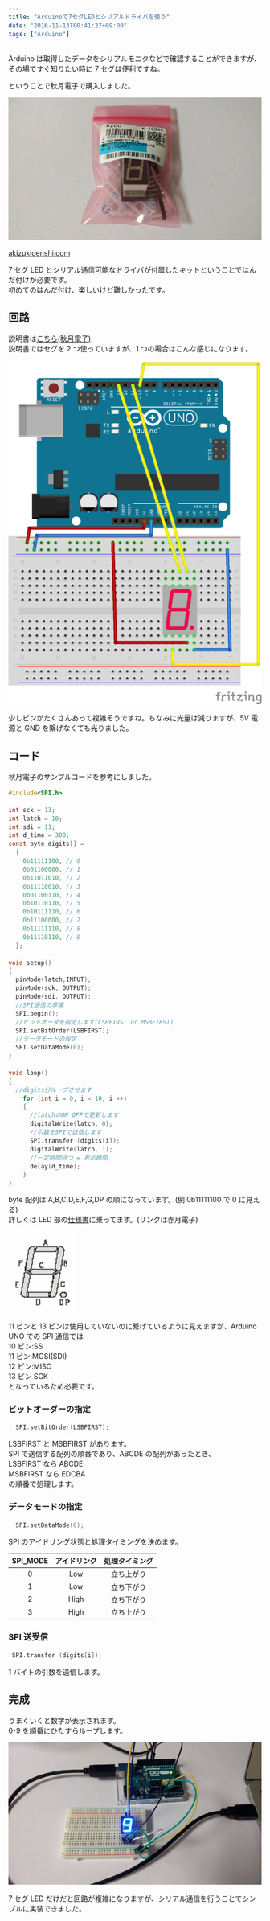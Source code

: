 ```yaml
---
title: "Arduinoで7セグLEDとシリアルドライバを使う"
date: "2016-11-13T00:41:27+09:00"
tags: ["Arduino"]
---
```


Arduino は取得したデータをシリアルモニタなどで確認することができますが、その場ですぐ知りたい時に 7 セグは便利ですね。

ということで秋月電子で購入しました。

![](20161031215905.jpeg)

[akizukidenshi.com](http://akizukidenshi.com/catalog/g/gK-10344/)

7 セグ LED とシリアル通信可能なドライバが付属したキットということではんだ付けが必要です。  
初めてのはんだ付け、楽しいけど難しかったです。

## 回路

説明書は[こちら(秋月電子)](http://akizukidenshi.com/download/ds/akizuki/AE-7SEG-BOARD_a2.pdf)  
説明書ではセグを 2 つ使っていますが、1 つの場合はこんな感じになります。

![](20161108215213.png)

少しピンがたくさんあって複雑そうですね。ちなみに光量は減りますが、5V 電源と GND を繋げなくても光りました。

## コード

秋月電子のサンプルコードを参考にしました。

```c
#include<SPI.h>

int sck = 13;
int latch = 10;
int sdi = 11;
int d_time = 300;
const byte digits[] =
  {
    0b11111100, // 0
    0b01100000, // 1
    0b11011010, // 2
    0b11110010, // 3
    0b01100110, // 4
    0b10110110, // 5
    0b10111110, // 6
    0b11100000, // 7
    0b11111110, // 8
    0b11110110, // 9
  };

void setup()
{
  pinMode(latch,INPUT);
  pinMode(sck, OUTPUT);
  pinMode(sdi, OUTPUT);
  //SPI通信の準備
  SPI.begin();
  //ビットオーダを指定します(LSBFIRST or MSBFIRST)
  SPI.setBitOrder(LSBFIRST);
  //データモードの設定
  SPI.setDataMode(0);
}

void loop()
{
  //digits分ループさせます
    for (int i = 0; i < 10; i ++)
    {
      //latchのON OFFで更新します
      digitalWrite(latch, 0);
      //引数をSPIで送信します
      SPI.transfer (digits[i]);
      digitalWrite(latch, 1);
      //一定時間待つ = 表示時間
      delay(d_time);
    }
}
```

byte 配列は A,B,C,D,E,F,G,DP の順になっています。(例:0b11111100 で 0 に見える)  
詳しくは LED 部の[仕様書](http://akizukidenshi.com/download/OSL10561-LRA.pdf)に乗ってます。(リンクは赤月電子)

![](20161109215714.png)

11 ピンと 13 ピンは使用していないのに繋げているように見えますが、Arduino UNO での SPI 通信では  
10 ピン:SS  
11 ピン:MOSI(SDI)  
12 ピン:MISO  
13 ピン SCK  
となっているため必要です。

### ビットオーダーの指定

```c
  SPI.setBitOrder(LSBFIRST);
```

LSBFIRST と MSBFIRST があります。  
SPI で送信する配列の順番であり、ABCDE の配列があったとき、  
LSBFIRST なら ABCDE  
MSBFIRST なら EDCBA  
の順番で処理します。

### データモードの指定

```c
  SPI.setDataMode(0);
```

SPI のアイドリング状態と処理タイミングを決めます。

| SPI_MODE | アイドリング | 処理タイミング |
| :------: | :----------: | :------------: |
|    0     |     Low      |   立ち上がり   |
|    1     |     Low      |   立ち下がり   |
|    2     |     High     |   立ち下がり   |
|    3     |     High     |   立ち上がり   |

### SPI 送受信

```c
 SPI.transfer (digits[i]);
```

1 バイトの引数を送信します。

## 完成

うまくいくと数字が表示されます。  
0-9 を順番にひたすらループします。

![](20161031215906.jpeg)

7 セグ LED だけだと回路が複雑になりますが、シリアル通信を行うことでシンプルに実装できました。
